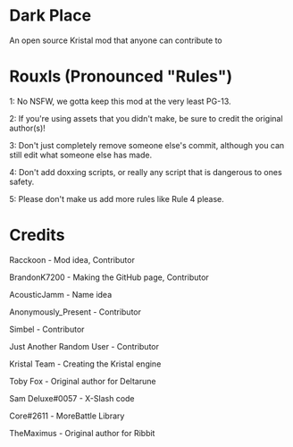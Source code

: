 # Dark Place
An open source Kristal mod that anyone can contribute to

# Rouxls (Pronounced "Rules")
1: No NSFW, we gotta keep this mod at the very least PG-13.

2: If you're using assets that you didn't make, be sure to credit the original author(s)!

3: Don't just completely remove someone else's commit, although you can still edit what someone else has made.

4: Don't add doxxing scripts, or really any script that is dangerous to ones safety.

5: Please don't make us add more rules like Rule 4 please.

# Credits
Racckoon - Mod idea, Contributor

BrandonK7200 - Making the GitHub page, Contributor

AcousticJamm - Name idea

Anonymously_Present - Contributor

Simbel - Contributor

Just Another Random User - Contributor

Kristal Team - Creating the Kristal engine

Toby Fox - Original author for Deltarune

Sam Deluxe#0057 - X-Slash code

Cоrе#2611 - MoreBattle Library

TheMaximus - Original author for Ribbit
